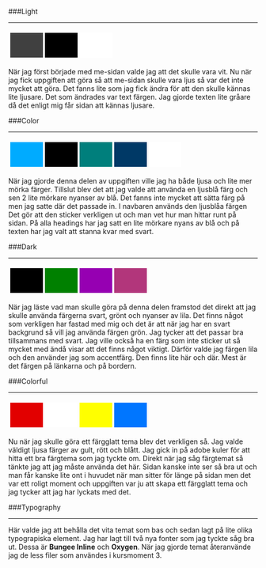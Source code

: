 ###Light
<hr>
<table style="border-spacing: 4px; border-collapse: separate;">
<tbody><tr>
<td style="height: 50px; width: 50px; background-color: #404040">
</td><td style="height: 50px; width: 50px; background-color: black">
</td><td style="height: 50px; width: 50px; background-color: white">

</td></tr>
</tbody></table>

När jag först började med me-sidan valde jag att det skulle vara vit. Nu när jag fick uppgiften att
göra så att me-sidan skulle vara ljus så var det inte mycket att göra. Det fanns lite som jag fick
ändra för att den skulle kännas lite ljusare. Det som ändrades var text färgen. Jag gjorde texten lite gråare
då det enligt mig får sidan att kännas ljusare.

###Color
<hr>
<table style="border-spacing: 4px; border-collapse: separate;">
<tbody><tr>
<td style="height: 50px; width: 50px; background-color: #00abff">
</td><td style="height: 50px; width: 50px; background-color: black">
</td><td style="height: 50px; width: 50px; background-color: #007f7c">
</td><td style="height: 50px; width: 50px; background-color: #003966">
</td><td style="height: 50px; width: 50px; background-color: white">
</td></tr>
</tbody></table>

När jag gjorde denna delen av uppgiften ville jag ha både ljusa och lite mer mörka färger.
Tillslut blev det att jag valde att använda en ljusblå färg och sen 2 lite mörkare nyanser av blå.
Det fanns inte mycket att sätta färg på men jag satte där det passade in. I navbaren används den ljusblåa färgen
Det gör att den sticker verkligen ut och man vet hur man hittar runt på sidan. På alla headings har jag
satt en lite mörkare nyans av blå och på texten har jag valt att stanna kvar med svart.



###Dark
<hr>
<table style="border-spacing: 4px; border-collapse: separate;">
<tbody><tr>
<td style="height: 50px; width: 50px; background-color: black">
</td><td style="height: 50px; width: 50px; background-color: green">
</td><td style="height: 50px; width: 50px; background-color: #9600B2">
</td><td style="height: 50px; width: 50px; background-color: #B2367B">
</td></tr>
</tbody></table>

När jag läste vad man skulle göra på denna delen framstod det direkt att jag skulle använda färgerna
svart, grönt och nyanser av lila. Det finns något som verkligen har fastad med mig och det är 
att när jag har en svart backgrund så vill jag använda färgen grön. Jag tycker att det passar bra tillsammans
med svart. Jag ville också ha en färg som inte sticker ut så mycket med ändå visar att det finns något
viktigt. Därför valde jag färgen lila och den använder jag som accentfärg. Den finns lite här och där.
Mest är det färgen på länkarna och på bordern.



###Colorful
<hr>
<table style="border-spacing: 4px; border-collapse: separate;">
<tbody><tr>
<td style="height: 50px; width: 50px; background-color: #E20000">
</td><td style="height: 50px; width: 50px; background-color: white">
</td><td style="height: 50px; width: 50px; background-color: #FFFF00">
</td><td style="height: 50px; width: 50px; background-color: #0076FF">
</td></tr>
</tbody></table>

Nu när jag skulle göra ett färgglatt tema blev det verkligen så. Jag valde väldigt ljusa färger av 
gult, rött och blått. Jag gick in på adobe kuler för att hitta ett bra färgtema som jag tyckte om.
Direkt när jag såg färgtemat så tänkte jag att jag måste använda det här. Sidan kanske inte 
ser så bra ut och man får kanske lite ont i huvudet när man sitter för länge på sidan men
det var ett roligt moment och uppgiften var ju att skapa ett färgglatt tema och jag tycker att
jag har lyckats med det.


###Typography

<hr>

Här valde jag att behålla det vita temat som bas och sedan lagt på lite olika typograpiska element.
Jag har lagt till två nya fonter som jag tyckte såg bra ut. Dessa är <strong class="bungee">Bungee Inline</strong>
och <strong class="oxygen">Oxygen</strong>. När jag gjorde temat återanvände jag de less filer som 
användes i kursmoment 3.

